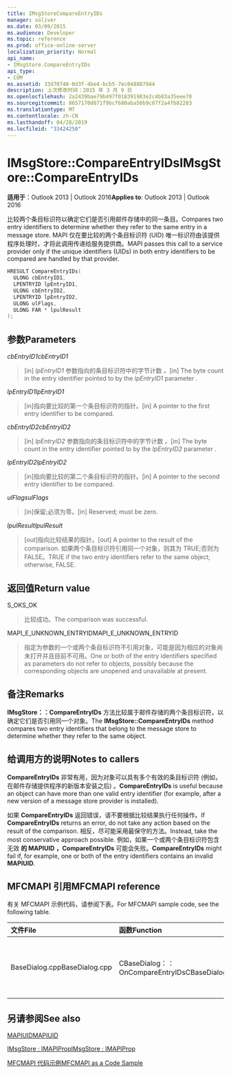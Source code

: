 ```yaml
---
title: IMsgStoreCompareEntryIDs
manager: soliver
ms.date: 03/09/2015
ms.audience: Developer
ms.topic: reference
ms.prod: office-online-server
localization_priority: Normal
api_name:
- IMsgStore.CompareEntryIDs
api_type:
- COM
ms.assetid: 33d70748-0d3f-4be4-bcb5-7ec048887944
description: 上次修改时间：2015 年 3 月 9 日
ms.openlocfilehash: 2a2439bae79b497f018391983e2c4b03a35eee70
ms.sourcegitcommit: 8657170d071f9bcf680aba50b9c07f2a4fb82283
ms.translationtype: MT
ms.contentlocale: zh-CN
ms.lasthandoff: 04/28/2019
ms.locfileid: "33424250"
---
```

# <a name="imsgstorecompareentryids"></a><span data-ttu-id="62192-103">IMsgStore::CompareEntryIDs</span><span class="sxs-lookup"><span data-stu-id="62192-103">IMsgStore::CompareEntryIDs</span></span>

  
  
<span data-ttu-id="62192-104">**适用于**：Outlook 2013 | Outlook 2016</span><span class="sxs-lookup"><span data-stu-id="62192-104">**Applies to**: Outlook 2013 | Outlook 2016</span></span> 
  
<span data-ttu-id="62192-105">比较两个条目标识符以确定它们是否引用邮件存储中的同一条目。</span><span class="sxs-lookup"><span data-stu-id="62192-105">Compares two entry identifiers to determine whether they refer to the same entry in a message store.</span></span> <span data-ttu-id="62192-106">MAPI 仅在要比较的两个条目标识符 (UID) 唯一标识符由该提供程序处理时，才将此调用传递给服务提供商。</span><span class="sxs-lookup"><span data-stu-id="62192-106">MAPI passes this call to a service provider only if the unique identifiers (UIDs) in both entry identifiers to be compared are handled by that provider.</span></span>
  
```cpp
HRESULT CompareEntryIDs(
  ULONG cbEntryID1,
  LPENTRYID lpEntryID1,
  ULONG cbEntryID2,
  LPENTRYID lpEntryID2,
  ULONG ulFlags,
  ULONG FAR * lpulResult
);
```

## <a name="parameters"></a><span data-ttu-id="62192-107">参数</span><span class="sxs-lookup"><span data-stu-id="62192-107">Parameters</span></span>

 <span data-ttu-id="62192-108">_cbEntryID1_</span><span class="sxs-lookup"><span data-stu-id="62192-108">_cbEntryID1_</span></span>
  
> <span data-ttu-id="62192-109">[in]  _lpEntryID1_ 参数指向的条目标识符中的字节计数  _。_</span><span class="sxs-lookup"><span data-stu-id="62192-109">[in] The byte count in the entry identifier pointed to by the  _lpEntryID1_ parameter  _._</span></span>
    
 <span data-ttu-id="62192-110">_lpEntryID1_</span><span class="sxs-lookup"><span data-stu-id="62192-110">_lpEntryID1_</span></span>
  
> <span data-ttu-id="62192-111">[in]指向要比较的第一个条目标识符的指针。</span><span class="sxs-lookup"><span data-stu-id="62192-111">[in] A pointer to the first entry identifier to be compared.</span></span>
    
 <span data-ttu-id="62192-112">_cbEntryID2_</span><span class="sxs-lookup"><span data-stu-id="62192-112">_cbEntryID2_</span></span>
  
> <span data-ttu-id="62192-113">[in]  _lpEntryID2_ 参数指向的条目标识符中的字节计数  _。_</span><span class="sxs-lookup"><span data-stu-id="62192-113">[in] The byte count in the entry identifier pointed to by the  _lpEntryID2_ parameter  _._</span></span>
    
 <span data-ttu-id="62192-114">_lpEntryID2_</span><span class="sxs-lookup"><span data-stu-id="62192-114">_lpEntryID2_</span></span>
  
> <span data-ttu-id="62192-115">[in]指向要比较的第二个条目标识符的指针。</span><span class="sxs-lookup"><span data-stu-id="62192-115">[in] A pointer to the second entry identifier to be compared.</span></span>
    
 <span data-ttu-id="62192-116">_ulFlags_</span><span class="sxs-lookup"><span data-stu-id="62192-116">_ulFlags_</span></span>
  
> <span data-ttu-id="62192-117">[in]保留;必须为零。</span><span class="sxs-lookup"><span data-stu-id="62192-117">[in] Reserved; must be zero.</span></span>
    
 <span data-ttu-id="62192-118">_lpulResult_</span><span class="sxs-lookup"><span data-stu-id="62192-118">_lpulResult_</span></span>
  
> <span data-ttu-id="62192-119">[out]指向比较结果的指针。</span><span class="sxs-lookup"><span data-stu-id="62192-119">[out] A pointer to the result of the comparison.</span></span> <span data-ttu-id="62192-120">如果两个条目标识符引用同一个对象，则其为 TRUE;否则为 FALSE。</span><span class="sxs-lookup"><span data-stu-id="62192-120">TRUE if the two entry identifiers refer to the same object; otherwise, FALSE.</span></span>
    
## <a name="return-value"></a><span data-ttu-id="62192-121">返回值</span><span class="sxs-lookup"><span data-stu-id="62192-121">Return value</span></span>

<span data-ttu-id="62192-122">S_OK</span><span class="sxs-lookup"><span data-stu-id="62192-122">S_OK</span></span> 
  
> <span data-ttu-id="62192-123">比较成功。</span><span class="sxs-lookup"><span data-stu-id="62192-123">The comparison was successful.</span></span>
    
<span data-ttu-id="62192-124">MAPI_E_UNKNOWN_ENTRYID</span><span class="sxs-lookup"><span data-stu-id="62192-124">MAPI_E_UNKNOWN_ENTRYID</span></span> 
  
> <span data-ttu-id="62192-125">指定为参数的一个或两个条目标识符不引用对象，可能是因为相应的对象尚未打开并且目前不可用。</span><span class="sxs-lookup"><span data-stu-id="62192-125">One or both of the entry identifiers specified as parameters do not refer to objects, possibly because the corresponding objects are unopened and unavailable at present.</span></span>
    
## <a name="remarks"></a><span data-ttu-id="62192-126">备注</span><span class="sxs-lookup"><span data-stu-id="62192-126">Remarks</span></span>

<span data-ttu-id="62192-127">**IMsgStore：：CompareEntryIDs** 方法比较属于邮件存储的两个条目标识符，以确定它们是否引用同一个对象。</span><span class="sxs-lookup"><span data-stu-id="62192-127">The **IMsgStore::CompareEntryIDs** method compares two entry identifiers that belong to the message store to determine whether they refer to the same object.</span></span> 
  
## <a name="notes-to-callers"></a><span data-ttu-id="62192-128">给调用方的说明</span><span class="sxs-lookup"><span data-stu-id="62192-128">Notes to callers</span></span>

 <span data-ttu-id="62192-129">**CompareEntryIDs** 非常有用，因为对象可以具有多个有效的条目标识符 (例如，在邮件存储提供程序的新版本安装之后) 。</span><span class="sxs-lookup"><span data-stu-id="62192-129">**CompareEntryIDs** is useful because an object can have more than one valid entry identifier (for example, after a new version of a message store provider is installed).</span></span> 
  
<span data-ttu-id="62192-130">如果 **CompareEntryIDs** 返回错误，请不要根据比较结果执行任何操作。</span><span class="sxs-lookup"><span data-stu-id="62192-130">If **CompareEntryIDs** returns an error, do not take any action based on the result of the comparison.</span></span> <span data-ttu-id="62192-131">相反，尽可能采用最保守的方法。</span><span class="sxs-lookup"><span data-stu-id="62192-131">Instead, take the most conservative approach possible.</span></span> <span data-ttu-id="62192-132">例如，如果一个或两个条目标识符包含无效 **的 MAPIUID** **，CompareEntryIDs** 可能会失败。</span><span class="sxs-lookup"><span data-stu-id="62192-132">**CompareEntryIDs** might fail if, for example, one or both of the entry identifiers contains an invalid **MAPIUID**.</span></span> 
  
## <a name="mfcmapi-reference"></a><span data-ttu-id="62192-133">MFCMAPI 引用</span><span class="sxs-lookup"><span data-stu-id="62192-133">MFCMAPI reference</span></span>

<span data-ttu-id="62192-134">有关 MFCMAPI 示例代码，请参阅下表。</span><span class="sxs-lookup"><span data-stu-id="62192-134">For MFCMAPI sample code, see the following table.</span></span>
  
|<span data-ttu-id="62192-135">**文件**</span><span class="sxs-lookup"><span data-stu-id="62192-135">**File**</span></span>|<span data-ttu-id="62192-136">**函数**</span><span class="sxs-lookup"><span data-stu-id="62192-136">**Function**</span></span>|<span data-ttu-id="62192-137">**备注**</span><span class="sxs-lookup"><span data-stu-id="62192-137">**Comment**</span></span>|
|:-----|:-----|:-----|
|<span data-ttu-id="62192-138">BaseDialog.cpp</span><span class="sxs-lookup"><span data-stu-id="62192-138">BaseDialog.cpp</span></span>  <br/> |<span data-ttu-id="62192-139">CBaseDialog：：OnCompareEntryIDs</span><span class="sxs-lookup"><span data-stu-id="62192-139">CBaseDialog::OnCompareEntryIDs</span></span>  <br/> |<span data-ttu-id="62192-140">MFCMAPI 使用 **IMsgStore：：CompareEntryIDs** 方法来比较条目 ID。</span><span class="sxs-lookup"><span data-stu-id="62192-140">MFCMAPI uses the **IMsgStore::CompareEntryIDs** method to compare entry IDs.</span></span>  <br/> |
   
## <a name="see-also"></a><span data-ttu-id="62192-141">另请参阅</span><span class="sxs-lookup"><span data-stu-id="62192-141">See also</span></span>



[<span data-ttu-id="62192-142">MAPIUID</span><span class="sxs-lookup"><span data-stu-id="62192-142">MAPIUID</span></span>](mapiuid.md)
  
[<span data-ttu-id="62192-143">IMsgStore : IMAPIProp</span><span class="sxs-lookup"><span data-stu-id="62192-143">IMsgStore : IMAPIProp</span></span>](imsgstoreimapiprop.md)


[<span data-ttu-id="62192-144">MFCMAPI 代码示例</span><span class="sxs-lookup"><span data-stu-id="62192-144">MFCMAPI as a Code Sample</span></span>](mfcmapi-as-a-code-sample.md)

